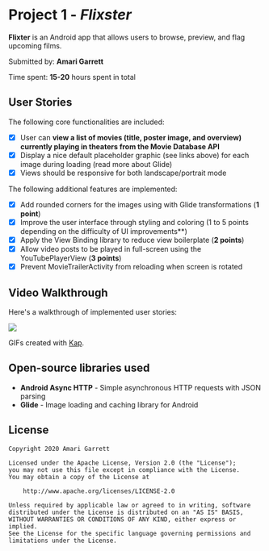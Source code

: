 # Project 1 - *Flixster*

**Flixter** is an Android app that allows users to browse, preview, and flag upcoming films.

Submitted by: **Amari Garrett**

Time spent: **15-20** hours spent in total

## User Stories

The following core functionalities are included:

* [X] User can **view a list of movies (title, poster image, and overview) currently playing in theaters from the Movie Database API**
* [X] Display a nice default placeholder graphic (see links above) for each image during loading (read more about Glide)
* [X] Views should be responsive for both landscape/portrait mode

The following additional features are implemented:

* [X] Add rounded corners for the images using with Glide transformations (**1 point**)
* [X] Improve the user interface through styling and coloring (1 to 5 points depending on the difficulty of UI improvements**)
* [X] Apply the View Binding library to reduce view boilerplate (**2 points**)
* [X] Allow video posts to be played in full-screen using the YouTubePlayerView (**3 points**)
* [X] Prevent MovieTrailerActivity from reloading when screen is rotated

## Video Walkthrough

Here's a walkthrough of implemented user stories:

<img src='https://github.com/Amari-G/codepath/blob/master/Kap/flixster.gif' />

GIFs created with [Kap](http://www.getkap.co/).

## Open-source libraries used
* **Android Async HTTP** - Simple asynchronous HTTP requests with JSON parsing
* **Glide** - Image loading and caching library for Android

## License

    Copyright 2020 Amari Garrett

    Licensed under the Apache License, Version 2.0 (the "License");
    you may not use this file except in compliance with the License.
    You may obtain a copy of the License at

        http://www.apache.org/licenses/LICENSE-2.0

    Unless required by applicable law or agreed to in writing, software
    distributed under the License is distributed on an "AS IS" BASIS,
    WITHOUT WARRANTIES OR CONDITIONS OF ANY KIND, either express or implied.
    See the License for the specific language governing permissions and
    limitations under the License.
